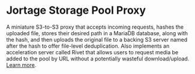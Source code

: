 # Jortage Storage Pool Proxy
A miniature S3-to-S3 proxy that accepts incoming requests, hashes the uploaded
file, stores their desired path in a MariaDB database, along with the hash, and 
then uploads the original file to a backing S3 server named after the
hash to offer file-level deduplication. Also implements an acceleration server
called Rivet that allows users to request media be added to the pool by URL
without a potentially wasteful download/upload.
[Learn more](https://jortage.com).
